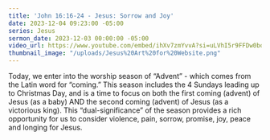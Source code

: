 ```yaml
---
title: 'John 16:16-24 - Jesus: Sorrow and Joy'
date: 2023-12-04 09:23:00 -05:00
series: Jesus
sermon_date: 2023-12-03 00:00:00 -05:00
video_url: https://www.youtube.com/embed/ihXv7zmYvvA?si=uLVhI5r9FFDw0boE
thumbnail_image: "/uploads/Jesus%20Art%20for%20Website.png"
---
```


Today, we enter into the worship season of “Advent” - which comes from the Latin word for “coming.” This season includes the 4 Sundays leading up to Christmas Day, and is a time to focus on both the first coming (advent) of Jesus (as a baby) AND the second coming (advent) of Jesus (as a victorious king). This “dual-significance” of the season provides a rich opportunity for us to consider violence, pain, sorrow, promise, joy, peace and longing for Jesus.
